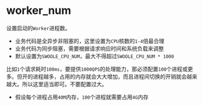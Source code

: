 # worker_num

设置启动的`Worker`进程数。

* 业务代码是全异步非阻塞的，这里设置为`CPU`核数的`1-4`倍最合理
* 业务代码为同步阻塞，需要根据请求响应时间和系统负载来调整
* 默认设置为`SWOOLE_CPU_NUM`，最大不得超过`SWOOLE_CPU_NUM * 1000`

比如`1`个请求耗时`100ms`，要提供`1000QPS`的处理能力，那必须配置`100`个进程或更多。但开的进程越多，占用的内存就会大大增加，而且进程间切换的开销就会越来越大。所以这里适当即可。不要配置过大。

* 假设每个进程占用`40M`内存，`100`个进程就需要占用`4G`内存
